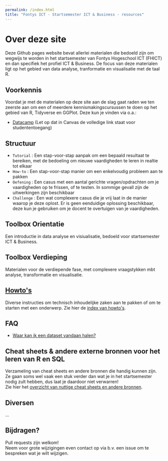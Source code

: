 ```yaml
---
permalink: /index.html
title: "Fontys ICT - Startsemester ICT & Business - resources"
---
```


# Over deze site

Deze Github pages website bevat allerlei materialen die bedoeld zijn om wegwijs te worden in het startsemester van Fontys Hogeschool ICT (FHICT) en dan specifiek het profiel ICT & Business. De focus van deze materialen ligt op het gebied van data analyse, tranformatie en visualisatie met de taal R.

## Voorkennis
Voordat je met de materialen op deze site aan de slag gaat raden we ten zeerste aan om een of meerdere kennismakingscursussen te doen op het gebied van R, Tidyverse en GGPlot. Deze kun je vinden via o.a.:  

- [Datacamp](https://www.datacamp.com/) (Let op dat in Canvas de volledige link staat voor studententoegang)

## Structuur
- `Tutorial` : Een stap-voor-stap aanpak om een bepaald resultaat te bereiken, met de bedoeling om nieuwe vaardigheden te leren in realtie tot elkaar
- `How-to` : Een stap-voor-stap manier om een enkelvoudig probleem aan te pakken
- `Oefening` : Een casus met een aantal gerichte vragen/opdrachten om je vaardigheden op te frissen, of te testen. In sommige gevall zijn de uitwerkingen zijn beschikbaar
- `Challenge` : Een wat complexere casus die je vrij laat in de manier waarop je deze oplost. Er is geen eenduidige oplossing beschikbaar, deze kun je gebruiken om je docent te overtuigen van je vaardigheden.

## Toolbox Orientatie
Een introductie in data analyse en visiualisatie, bedoeld voor startsemester ICT & Business.

## Toolbox Verdieping
Materialen voor de verdiepende fase, met complexere vraagstykken mbt analyse, transformatie en visualisatie.

## [Howto's](index_howtos)
Diverse instructies om technisch inhoudelijke zaken aan te pakken of om te starten met een onderwerp. Zie hier de [index van howto's](index_howtos).

## FAQ
- [Waar kan ik een dataset vandaan halen?](datasets)

## Cheat sheets & andere externe bronnen voor het leren van R en SQL
Verzameling van cheat sheets en andere bronnen die handig kunnen zijn. Ze gaan soms wel vaak een stuk verder dan wat je in het startsemester nodig zult hebben, dus laat je daardoor niet verwarren!  
Zie hier het [overzicht van nuttige cheat sheets en andere bronnen](index_cheatsheets).

## Diversen
...

## Bijdragen?
Pull requests zijn welkom!  
Neem voor grote wijzigingen even contact op via b.v. een issue om te bespreken wat je wilt wijzigen.


